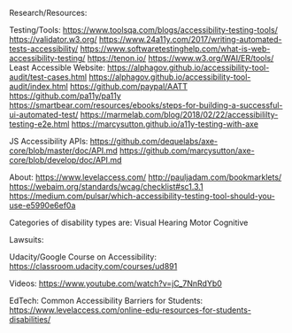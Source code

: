 Research/Resources: 

Testing/Tools: 
https://www.toolsqa.com/blogs/accessibility-testing-tools/
https://validator.w3.org/
https://www.24a11y.com/2017/writing-automated-tests-accessibility/
https://www.softwaretestinghelp.com/what-is-web-accessibility-testing/
https://tenon.io/
https://www.w3.org/WAI/ER/tools/
Least Accessible Website: https://alphagov.github.io/accessibility-tool-audit/test-cases.html 
https://alphagov.github.io/accessibility-tool-audit/index.html
https://github.com/paypal/AATT 
https://github.com/pa11y/pa11y
https://smartbear.com/resources/ebooks/steps-for-building-a-successful-ui-automated-test/
https://marmelab.com/blog/2018/02/22/accessibililty-testing-e2e.html 
https://marcysutton.github.io/a11y-testing-with-axe 

JS Accessibility APIs:
https://github.com/dequelabs/axe-core/blob/master/doc/API.md
https://github.com/marcysutton/axe-core/blob/develop/doc/API.md


About: 
https://www.levelaccess.com/
http://pauljadam.com/bookmarklets/
https://webaim.org/standards/wcag/checklist#sc1.3.1
https://medium.com/pulsar/which-accessibility-testing-tool-should-you-use-e5990e6ef0a

Categories of disability types are: 
Visual
Hearing
Motor
Cognitive

Lawsuits: 

Udacity/Google Course on Accessibility: https://classroom.udacity.com/courses/ud891 

Videos: 
https://www.youtube.com/watch?v=jC_7NnRdYb0 


EdTech: 
Common Accessibility Barriers for Students: 
https://www.levelaccess.com/online-edu-resources-for-students-disabilities/
